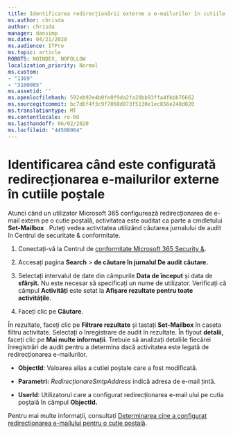 ```yaml
---
title: Identificarea redirecționării externe a e-mailurilor în cutiile poștale în jurnalele de audit
ms.author: chrisda
author: chrisda
manager: dansimp
ms.date: 04/21/2020
ms.audience: ITPro
ms.topic: article
ROBOTS: NOINDEX, NOFOLLOW
localization_priority: Normal
ms.custom:
- "1369"
- "3100005"
ms.assetid: ''
ms.openlocfilehash: 592eb92e4b0fe0f9da2fa20bb93ffa4fbbb76662
ms.sourcegitcommit: bc7d6f4f3c9f7060d073f5130e1ec856e248d020
ms.translationtype: MT
ms.contentlocale: ro-RO
ms.lasthandoff: 06/02/2020
ms.locfileid: "44508964"
---
```

# <a name="identify-when-external-email-forwarding-is-configured-on-mailboxes"></a>Identificarea când este configurată redirecționarea e-mailurilor externe în cutiile poștale

Atunci când un utilizator Microsoft 365 configurează redirecționarea de e-mail extern pe o cutie poștală, activitatea este auditat ca parte a cmdletului **Set-Mailbox** . Puteți vedea activitatea utilizând căutarea jurnalului de audit în Centrul de securitate & conformitate.

1. Conectați-vă la Centrul de [conformitate Microsoft 365 Security &](https://protection.office.com/).

2. Accesați pagina **Search**  >  **de căutare în jurnalul De audit căutare.**

3. Selectați intervalul de date din câmpurile **Data de început** și data de **sfârșit.** Nu este necesar să specificați un nume de utilizator. Verificați că câmpul **Activități** este setat la **Afișare rezultate pentru toate activitățile**.

4. Faceți clic pe **Căutare**.

În rezultate, faceți clic pe **Filtrare rezultate** și tastați **Set-Mailbox** în caseta filtru activitate. Selectați o înregistrare de audit în rezultate. În flyout **detalii,** faceți clic pe **Mai multe informații**. Trebuie să analizați detaliile fiecărei înregistrări de audit pentru a determina dacă activitatea este legată de redirecționarea e-mailurilor.

- **ObjectId**: Valoarea alias a cutiei poștale care a fost modificată.

- **Parametri:** _RedirecționareSmtpAddress_ indică adresa de e-mail țintă.

- **UserId**: Utilizatorul care a configurat redirecționarea e-mail ului pe cutia poștală în câmpul **ObjectId.**

Pentru mai multe informații, consultați [Determinarea cine a configurat redirecționarea e-mailului pentru o cutie poștală](https://docs.microsoft.com/microsoft-365/compliance/auditing-troubleshooting-scenarios#determine-who-set-up-email-forwarding-for-a-mailbox).
